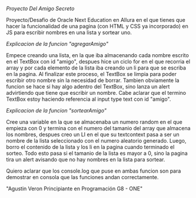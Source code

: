 <em> Proyecto Del Amigo Secreto </em>

Proyecto/Desafio de Oracle Next Education en Allura en el que tienes que hacer la funcionalidad de una pagina (con HTML y CSS ya incorporado) en JS para escribir nombres en una lista y sortear uno. 


<em> Explicacion de la funcion "agregarAmigo"</em>

Empece creando una lista, en la que iba almacenando cada nombre escrito en el TextBox con id "amigo", despues hice un ciclo for en el que recorria el array y por cada elemento de la lista iba creando un li para que se escriba en la pagina. Al finalizar este proceso, el TextBox se limpia para poder escribir otro nombre sin la necesidad de borrar. Tambien obviamente la funcion se hace si hay algo adentro del TextBox, sino lanza un alert advirtiendo que tiene que escribir un nombre. Cabe aclarar que el termino TextBox estoy haciendo referencia al input type text con id "amigo".

<em> Explicacion de la funcion "sortearAmigo"</em>

Cree una variable en la que se almacenaba un numero random en el que empieza con 0 y termina con el numero del tamanio del array que almacena los nombres, despues creo un LI en el que su textcontext pasa a ser un nombre de la lista seleccionado con el numero aleatorio generado. Luego, borro el contenido de la lista y los li en la pagina cuando terminado el sorteo. Todo esto pasa si el tamanio de la lista es mayor a 0, sino la pagina tira un alert avisando que no hay nombres en la lista para sortear.

Quiero aclarar que los console.log que puse en ambas funcion son para demostrar en consola que las funciones andan correctamente.


"Agustin Veron Principiante en Programación G8 - ONE"